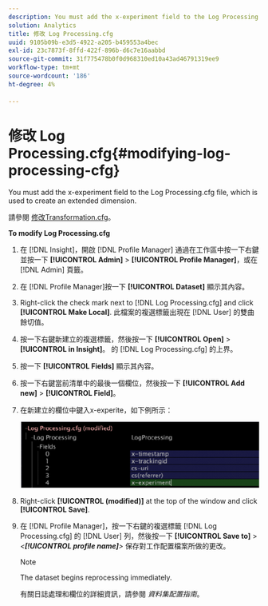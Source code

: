 ```yaml
---
description: You must add the x-experiment field to the Log Processing.cfg file, which is used to create an extended dimension.
solution: Analytics
title: 修改 Log Processing.cfg
uuid: 9105b09b-e3d5-4922-a205-b459553a4bec
exl-id: 23c7873f-8ffd-422f-896b-d6c7e16aabbd
source-git-commit: 31f775478b0f0d968310ed10a43ad46791319ee9
workflow-type: tm+mt
source-wordcount: '186'
ht-degree: 4%

---
```


# 修改 Log Processing.cfg{#modifying-log-processing-cfg}

You must add the x-experiment field to the Log Processing.cfg file, which is used to create an extended dimension.

請參閱 [修改Transformation.cfg](../../../home/c-undst-ctrld-exp/c-vw-rslts/t-mod-trfmtn.md#task-d61b02853a82492c9a76e3c5fe8a3fb6)。

**To modify Log Processing.cfg**

1. 在 [!DNL Insight]，開啟 [!DNL Profile Manager] 通過在工作區中按一下右鍵並按一下 **[!UICONTROL Admin]** > **[!UICONTROL Profile Manager]**，或在 [!DNL Admin] 頁籤。
1. 在 [!DNL Profile Manager]按一下 **[!UICONTROL Dataset]** 顯示其內容。
1. Right-click the check mark next to [!DNL Log Processing.cfg] and click **[!UICONTROL Make Local]**. 此檔案的複選標籤出現在 [!DNL User] 的雙曲餘切值。
1. 按一下右鍵新建立的複選標籤，然後按一下 **[!UICONTROL Open]** > **[!UICONTROL in Insight]**。 的 [!DNL Log Processing.cfg] 的上界。
1. 按一下 **[!UICONTROL Fields]** 顯示其內容。
1. 按一下右鍵當前清單中的最後一個欄位，然後按一下 **[!UICONTROL Add new]** > **[!UICONTROL Field]**。
1. 在新建立的欄位中鍵入x-experite，如下例所示：

   ![步驟資訊](assets/logprocessing.png)

1. Right-click **[!UICONTROL (modified)]** at the top of the window and click **[!UICONTROL Save]**.
1. 在 [!DNL Profile Manager]，按一下右鍵的複選標籤 [!DNL Log Processing.cfg] 的 [!DNL User] 列，然後按一下 **[!UICONTROL Save to]** > *&lt;**[!UICONTROL profile name]**>* 保存對工作配置檔案所做的更改。

   >[!NOTE]
   >
   >The dataset begins reprocessing immediately.

   有關日誌處理和欄位的詳細資訊，請參閱 *資料集配置指南*。
